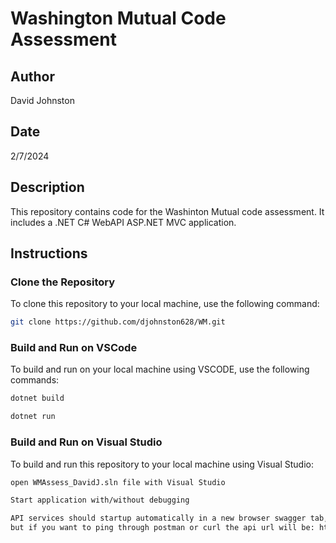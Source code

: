 # Washington Mutual Code Assessment

## Author
David Johnston

## Date
2/7/2024

## Description
This repository contains code for the Washinton Mutual code assessment. It includes a .NET C# WebAPI ASP.NET MVC application.

## Instructions

### Clone the Repository
To clone this repository to your local machine, use the following command:

```bash
git clone https://github.com/djohnston628/WM.git
```

### Build and Run on VSCode
To build and run on your local machine using VSCODE, use the following commands:

```bash
dotnet build
```

```bash
dotnet run
```

### Build and Run on Visual Studio
To build and run this repository to your local machine using Visual Studio:

```bash
open WMAssess_DavidJ.sln file with Visual Studio
```

```bash
Start application with/without debugging
```

```bash
API services should startup automatically in a new browser swagger tab,
but if you want to ping through postman or curl the api url will be: https://localhost:7004
```
